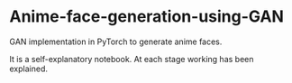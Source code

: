 # Anime-face-generation-using-GAN

GAN implementation in PyTorch to generate anime faces.

It is a self-explanatory notebook. At each stage working has been explained.
